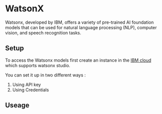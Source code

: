 # WatsonX

Watsonx, developed by IBM, offers a variety of pre-trained AI foundation models that can be used for natural language processing (NLP), computer vision, and speech recognition tasks.

## Setup

To access the Watsonx models first create an instance in the [IBM cloud]() which supports watsonx studio. 

You can set it up in two different ways :
1. Using API key
2. Using Credentials

## Useage



    